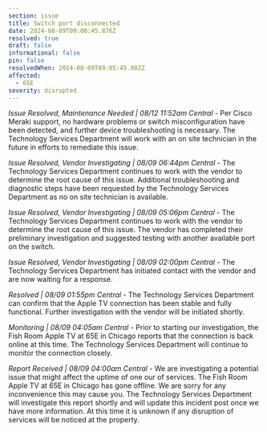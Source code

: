 ```yaml
---
section: issue
title: Switch port disconnected
date: 2024-08-09T09:00:45.876Z
resolved: true
draft: false
informational: false
pin: false
resolvedWhen: 2024-08-09T09:05:45.882Z
affected:
  - 65E
severity: disrupted
---
```

*Issue Resolved, Maintenance Needed | 08/12 11:52am Central* - Per Cisco Meraki support, no hardware problems or switch misconfiguration have been detected, and further device troubleshooting is necessary. The Technology Services Department will work with an on site technician in the future in efforts to remediate this issue.

*Issue Resolved, Vendor Investigating | 08/09 06:44pm Central* - The Technology Services Department continues to work with the vendor to determine the root cause of this issue. Additional troubleshooting and diagnostic steps have been requested by the Technology Services Department as no on site technician is available.

*Issue Resolved, Vendor Investigating | 08/09 05:06pm Central* - The Technology Services Department continues to work with the vendor to determine the root cause of this issue. The vendor has completed their preliminary investigation and suggested testing with another available port on the switch.

*Issue Resolved, Vendor Investigating | 08/09 02:00pm Central* - The Technology Services Department has initiated contact with the vendor and are now waiting for a response.

*Resolved | 08/09 01:55pm Central* - The Technology Services Department can confirm that the Apple TV connection has been stable and fully functional. Further investigation with the vendor will be initiated shortly.

*Monitoring | 08/09 04:05am Central* - Prior to starting our investigation, the Fish Room Apple TV at 65E in Chicago reports that the connection is back online at this time. The Technology Services Department will continue to monitor the connection closely.

*Report Received | 08/09 04:00am Central* - We are investigating a potential issue that might affect the uptime of one our of services. The Fish Room Apple TV at 65E in Chicago has gone offline. We are sorry for any inconvenience this may cause you. The Technology Services Department will investigate this report shortly and will update this incident post once we have more information. At this time it is unknown if any disruption of services will be noticed at the property. 
